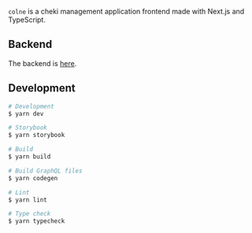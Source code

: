`colne` is a cheki management application frontend made with Next.js and TypeScript.

## Backend
The backend is [here](https://github.com/tumugin/aisu).

## Development
```bash
# Development
$ yarn dev

# Storybook
$ yarn storybook

# Build
$ yarn build

# Build GraphQL files
$ yarn codegen

# Lint
$ yarn lint

# Type check
$ yarn typecheck
```
